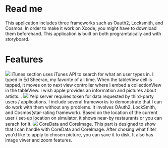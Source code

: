 # Read me

This application includes three frameworks such as Oauth2, Locksmith, and Cosmos. In order to make it work on Xcode, you might have to download them beforehand.
This application is built on both programtaically and with storyboard.


# Features

<img src="https://media.giphy.com/media/xUOwG2PnZt0MVvky1a/giphy.gif"/>
iTunes section uses iTunes API to search for what an user types in. I typed in Ed Sheeran, my favorite of all time. 
When the tableView cell is tapped, it moves on to next view controller where I embed a collectionView in the tableView. I wish apple provides an information and pictures about artists...


<img src="https://media.giphy.com/media/3o7WIt4VLu5RGiSTtK/giphy.gif"/>
Yelp server requires token for data requested by third-party users / applications.
I include several frameworks to demonstrate that I can do work with them without any problems. It involves OAuth2, LockSmith, and Cosmos(star-rating framework).
Based on the location of the current user / set-up location on simulator, it shows near-by restaurants or you can serach for it.

<img src="https://media.giphy.com/media/l4pTe8i6JUZmwHxT2/giphy.gif"/>
CoreData and CoreImage. This part is designed to show that I can handle with CoreData and CoreImage.  After chosing what filter you'd like to apply to chosen picture, you can save it to disk. It also has image viwer and zoom features.
